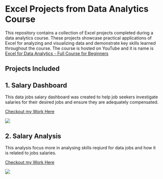 # Excel Projects from Data Analytics Course

This repository contains a collection of Excel projects completed during a data analytics course. These projects showcase practical applications of Excel for analyzing and visualizing data and demonstrate key skills learned throughout the course.
The course is hosted on YouTube and it is name is [Excel for Data Analytics - Full Course for Beginners
](https://www.youtube.com/watch?v=pCJ15nGFgVg&t=37366s)

## Projects Included

## 1. Salary Dashboard
   This data jobs salary dashboard was created to help job seekers investigate salaries for their desired jobs and ensure they are adequately compensated.
   
   [Checkout my Work Here](https://github.com/MohammadGhanaym/Excel-Course-Practical-Projects/tree/main/Project_1_Salary_Dashboard)
   
![](https://github.com/MohammadGhanaym/Excel-Course-Practical-Projects/blob/main/Images/salary_dashboard.gif)


## 2. Salary Analysis
   This analysis focus more in analysing skills reqiurd for data jobs and how it is related to jobs salaries.
   
   [Checkout my Work Here](https://github.com/MohammadGhanaym/Excel-Course-Practical-Projects/tree/main/Project_2_Salary_Analysis)

<img src="https://github.com/MohammadGhanaym/Excel-Course-Practical-Projects/blob/main/Images/salary_analysis.gif" width="auto" height="auto">

